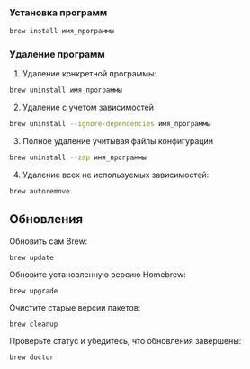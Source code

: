 ### Установка программ
```bash
brew install имя_программы
```
### Удаление программ
1.  Удаление конкретной программы:
```bash
brew uninstall имя_программы
```
2. Удаление с учетом зависимостей
```bash
brew uninstall --ignore-dependencies имя_программы
```
3. Полное удаление учитывая файлы конфигурации
```bash
brew uninstall --zap имя_программы
```
4. Удаление всех не используемых зависимостей:
```bash
brew autoremove
```

## Обновления
Обновить сам Brew:
```shell
brew update
```

Обновите установленную версию Homebrew:
```shell
brew upgrade
```

Очистите старые версии пакетов:
```shell
brew cleanup
```

Проверьте статус и убедитесь, что обновления завершены:
```shell
brew doctor
```
